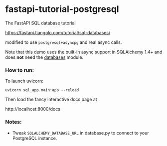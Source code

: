 # fastapi-tutorial-postgresql 

The FastAPI SQL database tutorial 

https://fastapi.tiangolo.com/tutorial/sql-databases/

modified to use `postgresql+asyncpg` and real async calls.

Note that this demo uses the built-in async support in SQLAlchemy 1.4+ and does **not** need the [databases](https://pypi.org/project/databases/) module.  

### How to run:

To launch uvicorn: 

```
uvicorn sql_app.main:app --reload
```

Then load the fancy interactive docs page at
  
http://localhost:8000/docs

### Notes:

- Tweak `SQLALCHEMY_DATABASE_URL` in database.py to connect
to your PostgreSQL instance.
